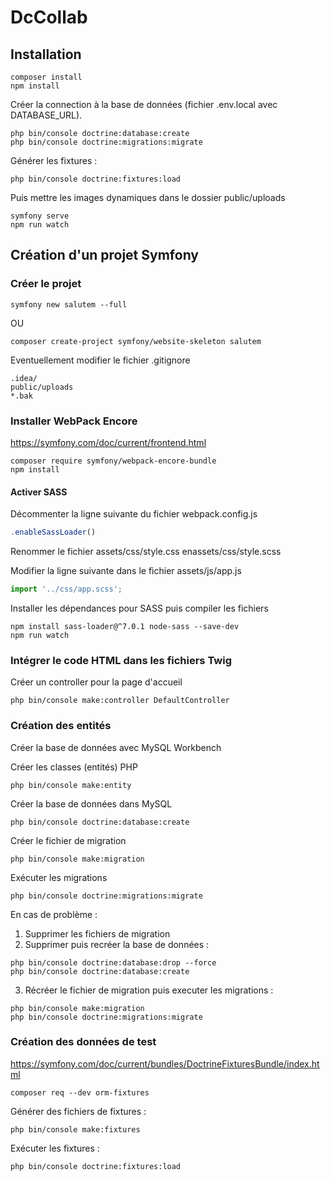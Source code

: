 # DcCollab

## Installation

```shell
composer install
npm install
```

Créer la connection à la base de données (fichier .env.local avec DATABASE_URL).

```shell
php bin/console doctrine:database:create
php bin/console doctrine:migrations:migrate
```

Générer les fixtures :

```shell
php bin/console doctrine:fixtures:load
```

Puis mettre les images dynamiques dans le dossier public/uploads

```shell
symfony serve
npm run watch
```

## Création d'un projet Symfony

### Créer le projet

```shell
symfony new salutem --full
```

OU

```shell
composer create-project symfony/website-skeleton salutem
```

Eventuellement modifier le fichier .gitignore
```
.idea/
public/uploads
*.bak
```
### Installer WebPack Encore

https://symfony.com/doc/current/frontend.html

```shell
composer require symfony/webpack-encore-bundle
npm install
```

#### Activer SASS

Décommenter la ligne suivante du fichier webpack.config.js

```javascript
.enableSassLoader()
```

Renommer le fichier assets/css/style.css enassets/css/style.scss

Modifier la ligne suivante dans le fichier assets/js/app.js

```javascript
import '../css/app.scss';
```

Installer les dépendances pour SASS puis compiler les fichiers

```shell
npm install sass-loader@^7.0.1 node-sass --save-dev
npm run watch
```

### Intégrer le code HTML dans les fichiers Twig

Créer un controller pour la page d'accueil

```shell
php bin/console make:controller DefaultController
```

### Création des entités

Créer la base de données avec MySQL Workbench

Créer les classes (entités) PHP

```shell
php bin/console make:entity
```

Créer la base de données dans MySQL

```shell
php bin/console doctrine:database:create
```

Créer le fichier de migration

```shell
php bin/console make:migration
```

Exécuter les migrations

```shell
php bin/console doctrine:migrations:migrate
```

En cas de problème :
1. Supprimer les fichiers de migration
2. Supprimer puis recréer la base de données :
```shell
php bin/console doctrine:database:drop --force
php bin/console doctrine:database:create
```
3. Récréer le fichier de migration puis executer les migrations :
```shell
php bin/console make:migration
php bin/console doctrine:migrations:migrate
```

### Création des données de test

https://symfony.com/doc/current/bundles/DoctrineFixturesBundle/index.html

```shell
composer req --dev orm-fixtures
```

Générer des fichiers de fixtures :

```shell
php bin/console make:fixtures
```

Exécuter les fixtures :

```shell
php bin/console doctrine:fixtures:load
```